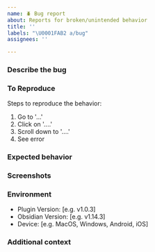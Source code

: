 ```yaml
---
name: 🪲 Bug report
about: Reports for broken/unintended behavior
title: ''
labels: "\U0001FAB2 a/bug"
assignees: ''

---
```


### Describe the bug
<!-- A clear and concise description of what the bug is. -->

### To Reproduce

Steps to reproduce the behavior:

1. Go to '...'
2. Click on '....'
3. Scroll down to '....'
4. See error

### Expected behavior
<!-- A clear and concise description of what you expected to happen. -->

### Screenshots
<!-- If applicable, add screenshots to help explain your problem. -->

### Environment

- Plugin Version: [e.g. v1.0.3]
- Obsidian Version: [e.g. v1.14.3]
- Device: [e.g. MacOS, Windows, Android, iOS]

### Additional context
<!-- Add any other context about the problem here. -->
